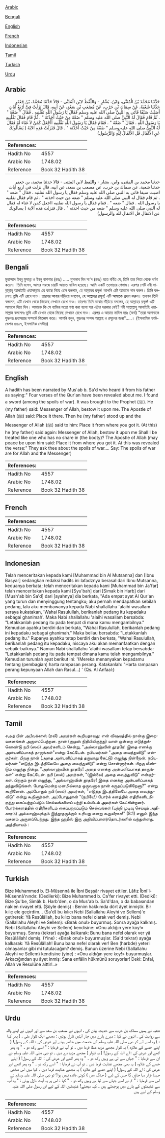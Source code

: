 [Arabic](#arabic)

[Bengali](#bengali)

[English](#english)

[French](#french)

[Indonesian](#indonesian)

[Tamil](#tamil)

[Turkish](#turkish)

[Urdu](#urdu)

## Arabic


<div dir="rtl" lang="ar" style={{fontSize:'larger',backgroundColor:'#f8f9fa',padding:20}}>
حَدَّثَنَا مُحَمَّدُ بْنُ الْمُثَنَّى، وَابْنُ، بَشَّارٍ - وَاللَّفْظُ لاِبْنِ الْمُثَنَّى - قَالاَ حَدَّثَنَا مُحَمَّدُ، بْنُ جَعْفَرٍ حَدَّثَنَا شُعْبَةُ، عَنْ سِمَاكِ بْنِ حَرْبٍ، عَنْ مُصْعَبِ بْنِ سَعْدٍ، عَنْ أَبِيهِ، قَالَ نَزَلَتْ فِيَّ أَرْبَعُ آيَاتٍ أَصَبْتُ سَيْفًا فَأَتَى بِهِ النَّبِيَّ صلى الله عليه وسلم فَقَالَ يَا رَسُولَ اللَّهِ نَفِّلْنِيهِ ‏.‏ فَقَالَ ‏"‏ ضَعْهُ ‏"‏ ‏.‏ ثُمَّ قَامَ فَقَالَ لَهُ النَّبِيُّ صلى الله عليه وسلم ‏"‏ ضَعْهُ مِنْ حَيْثُ أَخَذْتَهُ ‏"‏ ‏.‏ ثُمَّ قَامَ فَقَالَ نَفِّلْنِيهِ يَا رَسُولَ اللَّهِ ‏.‏ فَقَالَ ‏"‏ ضَعْهُ ‏"‏ ‏.‏ فَقَامَ فَقَالَ يَا رَسُولَ اللَّهِ نَفِّلْنِيهِ أَأُجْعَلُ كَمَنْ لاَ غَنَاءَ لَهُ فَقَالَ لَهُ النَّبِيُّ صلى الله عليه وسلم ‏"‏ ضَعْهُ مِنْ حَيْثُ أَخَذْتَهَ ‏"‏ ‏.‏ قَالَ فَنَزَلَتْ هَذِهِ الآيَةُ ‏(‏ يَسْأَلُونَكَ عَنِ الأَنْفَالِ قُلِ الأَنْفَالُ لِلَّهِ وَالرَّسُولِ‏)‏
</div>
<div style={{backgroundColor:'#f8f9fa',padding:20, marginBottom: 10}}><table> <thead> <tr> <th>References:</th> <th></th> </tr> </thead> <tbody><tr><td>Hadith No</td><td>4557</td></tr><tr><td>Arabic No</td><td>1748.02</td></tr><tr><td>Reference</td><td>Book 32 Hadith 38</td></tr></tbody></table></div>


<div dir="rtl" lang="ar" style={{fontSize:'larger',backgroundColor:'#f8f9fa',padding:20}}>
حدثنا محمد بن المثنى، وابن، بشار - واللفظ لابن المثنى - قالا حدثنا محمد، بن جعفر حدثنا شعبة، عن سماك بن حرب، عن مصعب بن سعد، عن ابيه، قال نزلت في اربع ايات اصبت سيفا فاتى به النبي صلى الله عليه وسلم فقال يا رسول الله نفلنيه . فقال " ضعه " . ثم قام فقال له النبي صلى الله عليه وسلم " ضعه من حيث اخذته " . ثم قام فقال نفلنيه يا رسول الله . فقال " ضعه " . فقام فقال يا رسول الله نفلنيه ااجعل كمن لا غناء له فقال له النبي صلى الله عليه وسلم " ضعه من حيث اخذته " . قال فنزلت هذه الاية ( يسالونك عن الانفال قل الانفال لله والرسول)
</div>
<div style={{backgroundColor:'#f8f9fa',padding:20, marginBottom: 10}}><table> <thead> <tr> <th>References:</th> <th></th> </tr> </thead> <tbody><tr><td>Hadith No</td><td>4557</td></tr><tr><td>Arabic No</td><td>1748.02</td></tr><tr><td>Reference</td><td>Book 32 Hadith 38</td></tr></tbody></table></div>

## Bengali


<div dir="ltr" lang="bn" style={{fontSize:'larger',backgroundColor:'#f8f9fa',padding:20}}>
মুহাম্মাদ ইবনু মুসান্না ও ইবনু বাশশার (রহঃ) ..... মুসআব বিন সা'দ (রহঃ) হতে বর্ণিত যে, তিনি তার পিতা থেকে বর্ণনা করেন। তিনি বলেন, আমার সম্বন্ধে চারটি আয়াত নাযিল হয়েছে। আমি একটি তলোয়ার পেলাম। এরপর সেটি নবী সাল্লাল্লাহু আলাইহি ওয়াসাল্লাম এর কাছে নিয়ে এসে বললাম, হে আল্লাহর রসূল! আপনি এটি আমাকে দান করুন। তিনি বললেনঃ তুমি এটি রেখে দাও। তারপর আবার দাঁড়িয়ে বললেন, হে আল্লাহর রসূল! এটি আমাকে প্রদান করুন। তখনও তিনি বললেন, এটি যেখান থেকে নিয়েছে সেখানে রেখে দাও। তারপর তিনি আবার দাঁড়িয়ে বললেন, হে আল্লাহর রসূল! এটি আমাকে দিয়ে দিন। আমাকে কি সে ব্যক্তির মতো গণ্য করা হলো যার এটার দরকার নেই? নবী সাল্লাল্লাহু আলাইহি ওয়াসাল্লাম বললেনঃ তুমি এটি যেখান থেকে নিয়েছ সেখানে রেখে দাও। এরপর এ আয়াত নাযিল হয়ঃ (অর্থ) "তারা আপনাকে যুদ্ধলব্ধ দ্রব্যসম্ভার সম্পর্কে জিজ্ঞেস করে। আপনি বলুন, যুদ্ধলব্ধ সম্পদ আল্লাহ ও রসূলের জন্য".....। (ইসলামিক ফাউন্ডেশন ৪৪০৭, ইসলামিক সেন্টার)
</div>
<div style={{backgroundColor:'#f8f9fa',padding:20, marginBottom: 10}}><table> <thead> <tr> <th>References:</th> <th></th> </tr> </thead> <tbody><tr><td>Hadith No</td><td>4557</td></tr><tr><td>Arabic No</td><td>1748.02</td></tr><tr><td>Reference</td><td>Book 32 Hadith 38</td></tr></tbody></table></div>

## English


<div dir="ltr" lang="en" style={{fontSize:'larger',backgroundColor:'#f8f9fa',padding:20}}>
A hadith has been narrated by Mus'ab b. Sa'd who heard it from his father as saying:" Four verses of the Qur'an have been revealed about me. I found a sword (among the spoils of war). It was brought to the Prophet (ﷺ). He (my father) said: Messenger of Allah, bestow it upon me. The Apostle of Allah (ﷺ) said: Place it there. Then he (my father) stood up and the Messenger of Allah (ﷺ) said to him: Place it from where you got it. (At this) he (my father) said again: Messenger of Allah, bestow it upon me Shall I be treated like one who has no share in (the booty)? The Apostle of Allah (may peace be upon him said: Place it from where you got it. At this was revealed the verse:" They ask thee about the spoils of war.... Say: The spoils of war are for Allah and the Messenger)
</div>
<div style={{backgroundColor:'#f8f9fa',padding:20, marginBottom: 10}}><table> <thead> <tr> <th>References:</th> <th></th> </tr> </thead> <tbody><tr><td>Hadith No</td><td>4557</td></tr><tr><td>Arabic No</td><td>1748.02</td></tr><tr><td>Reference</td><td>Book 32 Hadith 38</td></tr></tbody></table></div>

## French


<div dir="ltr" lang="fr" style={{fontSize:'larger',backgroundColor:'#f8f9fa',padding:20}}>

</div>
<div style={{backgroundColor:'#f8f9fa',padding:20, marginBottom: 10}}><table> <thead> <tr> <th>References:</th> <th></th> </tr> </thead> <tbody><tr><td>Hadith No</td><td>4557</td></tr><tr><td>Arabic No</td><td>1748.02</td></tr><tr><td>Reference</td><td>Book 32 Hadith 38</td></tr></tbody></table></div>

## Indonesian


<div dir="ltr" lang="id" style={{fontSize:'larger',backgroundColor:'#f8f9fa',padding:20}}>
Telah menceritakan kepada kami [Muhammad bin Al Mutsanna] dan [Ibnu Basyar] sedangkan redaksi hadits ini lafadznya berasal dari Ibnu Mutsanna, keduanya berkata; telah menceritakan kepada kami [Muhammad bin Ja'far] telah menceritakan kepada kami [Syu'bah] dari [Simak bin Harb] dari [Mush'ab bin Sa'd] dari [ayahnya] dia berkata, "Ada empat ayat Al Qur'an yang turun dan menyinggung tentangku; aku pernah mendapatkan sebilah pedang, lalu aku membawanya kepada Nabi shallallahu 'alaihi wasallam seraya kukatakan, 'Wahai Rasulullah, berikanlah pedang itu kepadaku sebagai ghanimah'. Maka Nabi shallallahu 'alaihi wasallam bersabda: "Letakkanlah pedang itu pada tempat di mana kamu mengambilnya." Kemudian ayahku berdiri dan berkata, "Wahai Rasulullah, berikanlah pedang ini kepadaku sebagai ghanimah." Maka beliau bersabda: "Letakkanlah pedang itu." Rupanya ayahku tetap berdiri dan berkata, "Wahai Rasulullah, berikanlah pedang itu kepadaku, niscaya aku akan memanfaatkan dengan sebaik-baiknya." Namun Nabi shallallahu 'alaihi wasallam tetap bersabda: "Letakkanlah pedang itu pada tempat dimana kamu telah mengambilnya." Kemudian turunlah ayat berikut ini: '(Mereka menanyakan kepadamu tentang (pembagian) harta rampasan perang. Katakanlah: "Harta rampasan perang kepunyaan Allah dan Rasul...) ' (Qs. Al Anfaal:)
</div>
<div style={{backgroundColor:'#f8f9fa',padding:20, marginBottom: 10}}><table> <thead> <tr> <th>References:</th> <th></th> </tr> </thead> <tbody><tr><td>Hadith No</td><td>4557</td></tr><tr><td>Arabic No</td><td>1748.02</td></tr><tr><td>Reference</td><td>Book 32 Hadith 38</td></tr></tbody></table></div>

## Tamil


<div dir="ltr" lang="ta" style={{fontSize:'larger',backgroundColor:'#f8f9fa',padding:20}}>
சஅத் பின் அபீவக்காஸ் (ரலி) அவர்கள் கூறியதாவது: என் விஷயத்தில் நான்கு இறைவசனங்கள் அருளப்பெற்றன. நான் (குமுஸ் நிதியிலிருந்து) வாள் ஒன்றை எடுத்துக்கொண்டு நபி (ஸல்) அவர்களிடம் சென்று, "அல்லாஹ்வின் தூதரே! இதை எனக்கு அன்பளிப்பாகத் தாருங்கள்"என்று கேட்டேன். நபியவர்கள் "அதை வைத்துவிடு" என்றார்கள். பிறகு நான் (அதை அன்பளிப்பாகத் தருமாறு கேட்டு) எழுந்து நின்றேன். நபியவர்கள் "எடுத்த இடத்திலேயே அதை வைத்துவிடு" என்று சொன்னார்கள். பிறகு மீண்டும் எழுந்து நின்று, "அல்லாஹ்வின் தூதரே! அதை எனக்கு அன்பளிப்பாகத் தாருங்கள்" என்று கேட்டேன். நபி (ஸல்) அவர்கள், "(இல்லை) அதை வைத்துவிடு" என்றார்கள். பிறகும் நான் எழுந்து, "அல்லாஹ்வின் தூதரே! இதை எனக்கு அன்பளிப்பாகத் தந்துவிடுங்கள். போதுமென்ற மனமில்லாத ஒருவனாக நான் கருதப்படுகிறேனா?" என்று கூறினேன். அப்போதும் நபி (ஸல்) அவர்கள், "எடுத்த இடத்திலேயே அதை வைத்துவிடு" என்று கூறினார்கள். அப்போதுதான் "(நபியே!) போர்க் களத்தில் எதிரிகளிடமிருந்து கைப்பற்றப்படும் செல்வங்களைப் பற்றி உம்மிடம் அவர்கள் கேட்கின்றனர். போர்க்களத்தில் எதிரிகளிடம் கைப்பற்றப்படும் செல்வங்கள் (பற்றி முடிவு செய்யும் அதிகாரம்) அல்லாஹ்வுக்கும் இத்தூதருக்கும் உரியது எனறு கூறுவீராக!" (8:1) எனும் இந்த வசனம் அருளப்பெற்றது. இந்த ஹதீஸ் இரு அறிவிப்பாளர்தொடர்களில் வந்துள்ளது. அத்தியாயம் :
</div>
<div style={{backgroundColor:'#f8f9fa',padding:20, marginBottom: 10}}><table> <thead> <tr> <th>References:</th> <th></th> </tr> </thead> <tbody><tr><td>Hadith No</td><td>4557</td></tr><tr><td>Arabic No</td><td>1748.02</td></tr><tr><td>Reference</td><td>Book 32 Hadith 38</td></tr></tbody></table></div>

## Turkish


<div dir="ltr" lang="tr" style={{fontSize:'larger',backgroundColor:'#f8f9fa',padding:20}}>
Bize Muhammed b. El-Müsennâ ile İbni Beşşâr rivayet ettiler. Lâfız Îbni'l-Müsennâ'nındır. (Dedilerki): Bize Muhammed b. Ca'fer rivayet etti. (Dediki): Bize Şu'be, Simâk b. Harb'den, o da Mus'ab b. Sa'd'dan, o da babasından naklen rivayet etti. (Şöyle demiş) : Benim hakkımda dört âyet inmiştir. Bir kılıç ele geçirdim... (Sa'd) bu kılıcı Nebi (Sallallahu Aleyhi ve Sellem)'e getirerek: Yâ Resûlâllah, bu kılıcı bana nefel olarak ver! demiş. Nebi (Sallallahu Aleyhi ve Sellem): «Bırak onu!» buyurmuş. Sonra ayağa kalkmış. Nebi (Sallallahu Aleyhi ve Sellem) kendisine: «Onu aldığın yere koy!» buyurmuş. Sonra (tekrar) ayağa kalkarak: Bunu bana nefel olarak ver yâ Resûlâllah! demiş. (Yine) : «Bırak onu!» buyurmuşlar. (Sa'd tekrar) ayağa kalkarak: Yâ Resûlâllah! Bunu bana nefel olarak ver! Ben (harbde) yeteri olmayanlar gibi mi tutulacağım? demiş. Bunun üzerine Nebi (Sallallahu Aleyhi ve Sellem) kendisine (yine) : «Onu aldığın yere koy!» buyurmuşlar. Arkacığından şu âyet inmiş: Sana enfâlin hükmünü soruyorlar! Deki: Enfal, Allah ve Resulüne aittir!..»
</div>
<div style={{backgroundColor:'#f8f9fa',padding:20, marginBottom: 10}}><table> <thead> <tr> <th>References:</th> <th></th> </tr> </thead> <tbody><tr><td>Hadith No</td><td>4557</td></tr><tr><td>Arabic No</td><td>1748.02</td></tr><tr><td>Reference</td><td>Book 32 Hadith 38</td></tr></tbody></table></div>

## Urdu


<div dir="rtl" lang="ur" style={{fontSize:'larger',backgroundColor:'#f8f9fa',padding:20}}>
شعبہ نے ہمیں سماک بن حرب سے حدیث بیان کی ، انہوں نے مصعب بن سعد سے اور انہوں نے اپنے والد سے روایت کی ، انہوں نے کہا : میرے بارے میں چار آیتیں نازل ہوئیں : مجھے ایک تلوار ملی ، ( پھر کہا : ) وہ اسے لے کر نبی صلی اللہ علیہ وسلم کی خدمت میں حاضر ہوئے اور عرض کی : اللہ کے رسول! ( اپنے حصے کے علاوہ ) یہ تلوار مجھے مزید عطا فرما دیں ۔ تو آپ نے فرمایا : " اسے رکھ دو ۔ " وہ پھر اٹھے اور عرض کی : اے اللہ کے رسول! ( یہ تلوار ) مجھے مزید دے دیں ۔ تو نبی صلی اللہ علیہ وسلم نے ان سے فرمایا : " جہاں سے لی ہے وہیں رکھ دو ۔ " وہ پھر اٹھے اور عرض کی : اللہ کے رسول! ( اپنے حصے کے علاوہ ) یہ بھی مجھے عنایت فرما دیں ۔ تو آپ نے فرمایا : " اسے رکھ دو ۔ " وہ پھر اٹھے اور عرض کی : اے اللہ کے رسول! ( اپنے حصے کے علاوہ ) یہ مجھے عنایت فرما دیں ۔ کیا میں اس شخص جیسا قرار دیا جاؤں گا جس کے لیے ( جنگ میں ) کوئی فائدہ نہیں ہوا؟ تو نبی صلی اللہ علیہ وسلم نے اس سے فرمایا : " تم نے اسے جہاں سے لیا ہے وہیں رکھ دو ۔ " کہا : اس پر یہ آیت نازل ہوئی : " وہ آپ سے غنیمتوں کے بارے میں پوچھتے ہیں ۔ کہہ دیجئے! غنیمتیں اللہ کے لیے اور رسول صلی اللہ علیہ وسلم کے لیے ہیں
</div>
<div style={{backgroundColor:'#f8f9fa',padding:20, marginBottom: 10}}><table> <thead> <tr> <th>References:</th> <th></th> </tr> </thead> <tbody><tr><td>Hadith No</td><td>4557</td></tr><tr><td>Arabic No</td><td>1748.02</td></tr><tr><td>Reference</td><td>Book 32 Hadith 38</td></tr></tbody></table></div>